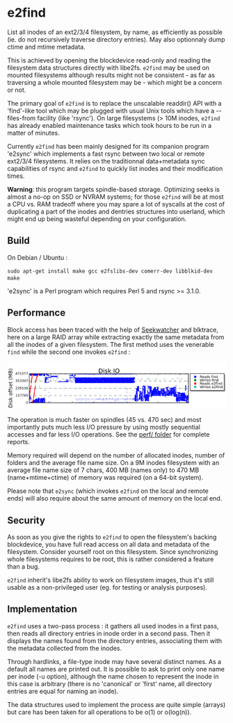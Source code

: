 # e2find

List all inodes of an ext2/3/4 filesystem, by name, as efficiently as possible
(ie. do not recursively traverse directory entries). May also optionnaly dump
ctime and mtime metadata.

This is achieved by opening the blockdevice read-only and reading the
filesystem data structures directly with libe2fs. `e2find` may be used on
mounted filesystems although results might not be consistent - as far as
traversing a whole mounted filesystem may be - which might be a concern or not.

The primary goal of `e2find` is to replace the unscalable readdir() API with a
'find'-like tool which may be plugged with usual Unix tools which have a
--files-from facility (like 'rsync'). On large filesystems (> 10M inodes,
`e2find` has already enabled maintenance tasks which took hours to be run in a
matter of minutes.

Currently `e2find` has been mainly designed for its companion program 'e2sync'
which implements a fast rsync between two local or remote ext2/3/4 filesystems.
It relies on the traditionnal data+metadata sync capabilities of rsync and
`e2find` to quickly list inodes and their modification times.

**Warning**: this program targets spindle-based storage. Optimizing seeks is
almost a no-op on SSD or NVRAM systems; for those `e2find` will be at most a
CPU vs. RAM tradeoff where you may spare a lot of syscalls at the cost of
duplicating a part of the inodes and dentries structures into userland, which
might end up being wasteful depending on your configuration.


## Build

On Debian / Ubuntu :

    sudo apt-get install make gcc e2fslibs-dev comerr-dev libblkid-dev
    make

'e2sync' is a Perl program which requires Perl 5 and rsync >= 3.1.0.


## Performance

Block access has been traced with the help of
[Seekwatcher](https://oss.oracle.com/~mason/seekwatcher/) and blktrace, here on
a large RAID array while extracting exactly the same metadata from all the
inodes of a given filesystem. The first method uses the venerable `find` while
the second one invokes `e2find` :

![e2find vs. find block offsets](perf/compare-offset.png?raw=true)

The operation is much faster on spindles (45 vs. 470 sec) and most importantly
puts much less I/O pressure by using mostly sequential accesses and far less
I/O operations. See the [perf/ folder](perf/) for complete reports.

Memory required will depend on the number of allocated inodes, number of
folders and the average file name size. On a 9M inodes filesystem with
an average file name size of 7 chars, 400 MB (names only) to 470 MB
(name+mtime+ctime) of memory was required (on a 64-bit system).

Please note that `e2sync` (which invokes `e2find` on the local and remote ends)
will also require about the same amount of memory on the local end.


## Security

As soon as you give the rights to `e2find` to open the filesystem's backing
blockdevice, you have full read access on all data and metadata of the
filesystem. Consider yourself root on this filesystem. Since synchronizing
whole filesystems requires to be root, this is rather considered a feature than
a bug.

`e2find` inherit's libe2fs ability to work on filesystem images, thus it's
still usable as a non-privileged user (eg. for testing or analysis purposes).


## Implementation

`e2find` uses a two-pass process : it gathers all used inodes in a first pass,
then reads all directory entries in inode order in a second pass. Then it
displays the names found from the directory entries, associating them with the
metadata collected from the inodes.

Through hardlinks, a file-type inode may have several distinct names. As a
default all names are printed out. It is possible to ask to print only one name
per inode (-u option), although the name chosen to represent the inode in this
case is arbitrary (there is no 'canonical' or 'first' name, all directory
entries are equal for naming an inode).

The data structures used to implement the process are quite simple (arrays) but
care has been taken for all operations to be o(1) or o(log(n)).

